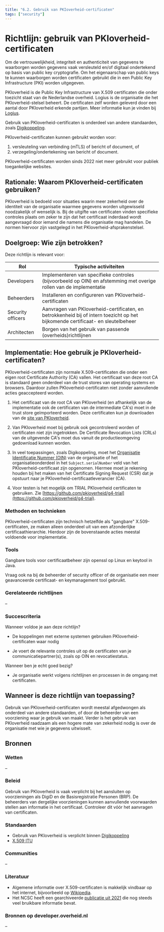 ```yaml
---
title: "6.2. Gebruik van PKIoverheid-certificaten"
tags: ["security"]
---
```


# Richtlijn: gebruik van PKIoverheid-certificaten

Om de vertrouwelijkheid, integriteit en authenticiteit van gegevens te waarborgen worden gegevens vaak versleuteld en/of digitaal ondertekend op basis van public key cryptografie. Om het eigenaarschap van public keys te kunnen waarborgen worden certificaten gebruikt die in een Public Key Infrastructure (PKI) worden uitgegeven.

PKIoverheid is de Public Key Infrastructure van X.509 certificaten die onder toezicht staat van de Nederlandse overheid. Logius is de organisatie die het PKIoverheid-stelsel beheert. De certificaten zelf worden geleverd door een aantal door PKIoverheid erkende partijen. Meer informatie kun je vinden bij [Logius](https://www.logius.nl/onze-dienstverlening/toegang/pkioverheid).

Gebruik van PKIoverheid-certificaten is onderdeel van andere standaarden, zoals [Digikoppeling](https://www.logius.nl/onze-dienstverlening/gegevensuitwisseling/digikoppeling).

PKIoverheid-certificaten kunnen gebruikt worden voor:
1. versleuteling van verbinding (mTLS) of bericht of document, of 
1. verzegeling/ondertekening van bericht of document.

PKIoverheid-certificaten worden sinds 2022 niet meer gebruikt voor publiek toegankelijke websites.

## Rationale: Waarom PKIoverheid-certificaten gebruiken?

PKIoverheid is bedoeld voor situaties waarin meer zekerheid over de identiteit van de organisatie waarmee gegevens worden uitgewisseld noodzakelijk of wenselijk is. Bij de uitgifte van certificaten vinden specifieke controles plaats om zeker te zijn dat het certificaat inderdaad wordt aangevraagd door iemand die namens die organisatie mag handelen. De normen hiervoor zijn vastgelegd in het PKIoverheid-afsprakenstelsel.

## Doelgroep: Wie zijn betrokken?

Deze richtlijn is relevant voor:

| Rol | Typische activiteiten |
|---|---|
| Developers | Implementeren van specifieke controles (bijvoorbeeld op OIN) en afstemming met overige rollen van de implementatie |
| Beheerders | Installeren en configureren van PKIoverheid-certificaten |
| Security officers | Aanvragen van PKIoverheid-certificaten, en betrokkenheid bij of intern toezicht op het bijkomende certificaat- en sleutelbeheer |
| Architecten | Borgen van het gebruik van passende (overheids)richtlijnen |


## Implementatie: Hoe gebruik je PKIoverheid-certificaten?

PKIoverheid-certificaten zijn normale X.509-certificaten die onder een eigen root Certificate Authority (CA) vallen. Het certificaat van deze root CA is standaard geen onderdeel van de trust stores van operating systems en browsers. Daardoor zullen PKIoverheid-certificaten niet zonder aanvullende acties geaccepteerd worden.

1. Het certificaat van de root CA van PKIoverheid (en afhankelijk van de implementatie ook de certificaten van de intermediate CA's) moet in de trust store geïmporteerd worden. Deze certificaten kun je downloaden van de [site van PKIoverheid](https://cert.pkioverheid.nl/).

1. Van PKIoverheid moet bij gebruik ook gecontroleerd worden of certificaten niet zijn ingetrokken. De Certificate Revocation Lists (CRLs) van de uitgevende CA's moet dus vanuit de productieomgeving gedownload kunnen worden.

1. In veel toepassingen, zoals Digikoppeling, moet het [Organisatie Identificatie Nummer (OIN)](https://www.logius.nl/onze-dienstverlening/toegang/organisatie-identificatienummer) van de organisatie of het organisatieonderdeel in het ```Subject.serialNumber``` veld van het PKIoverheid-certificaat zijn opgenomen. Hiermee moet je rekening houden bij het maken van het Certificate Signing Request (CSR) dat je opstuurt naar je PKIoverheid-certificaatleverancier (CA).

1. Voor testen is het mogelijk om TRIAL PKIoverheid certificaten te gebruiken. Zie [https://github.com/pkioverheid/g4-trial](https://github.com/pkioverheid/g4-trial).


### Methoden en technieken

PKIoverheid-certificaten zijn technisch hetzelfde als "gangbare" X.509-certificaten, ze maken alleen onderdeel uit van een afzonderlijke certificaathierarchie. Hierdoor zijn de bovenstaande acties meestal voldoende voor implementatie.

### Tools

Gangbare tools voor certificaatbeheer zijn openssl op Linux en keytool in Java.


Vraag ook na bij de beheerder of security officer of de organisatie een meer geavanceerde certificaat- en keymanagement tool gebruikt.

### Gerelateerde richtlijnen

&ndash;

### Succescriteria

Wanneer voldoe je aan deze richtlijn?
- De koppelingen met externe systemen gebruiken PKIoverheid-certificaten waar nodig

- Je voert de relevante controles uit op de certificaten van je communicatiepartner(s), zoals op OIN en revocatiestatus.

Wanneer ben je echt goed bezig?
- Je organisatie werkt volgens richtlijnen en processen in de omgang met certificaten.

## Wanneer is deze richtlijn van toepassing?

Gebruik van PKIoverheid-certificaten wordt meestal afgedwongen als onderdeel van andere standaarden, of door de beheerder van een voorziening waar je gebruik van maakt. Verder is het gebruik van PKIoverheid raadzaam als een hogere mate van zekerheid nodig is over de organisatie met wie je gegevens uitwisselt.

## Bronnen

### Wetten

&ndash;

### Beleid

Gebruik van PKIoverheid is vaak verplicht bij het aansluiten op voorzieningen als DigiD en de Basisregistratie Personen (BRP). De beheerders van dergelijke voorzieningen kunnen aanvullende voorwaarden stellen aan informatie in het certificaat. Controleer dit vóór het aanvragen van certificaten.


### Standaarden

- Gebruik van PKIoverheid is verplicht binnen [Digikoppeling](https://www.logius.nl/onze-dienstverlening/gegevensuitwisseling/digikoppeling)
- [X.509 ITU](https://www.itu.int/rec/T-REC-X.509)

### Communities

&ndash;

### Literatuur

- Algemene informatie over X.509-certificaten is makkelijk vindbaar op het internet, bijvoorbeeld op [Wikipedia](https://en.wikipedia.org/wiki/X.509).
- Het NCSC heeft een gearchiveerde [publicatie uit 2021](https://www.ncsc.nl/documenten/factsheets/2021/september/29/factsheet-pkioverheid-stopt-met-webcertificaten) die nog steeds veel bruikbare informatie bevat.

### Bronnen op developer.overheid.nl

&ndash;

